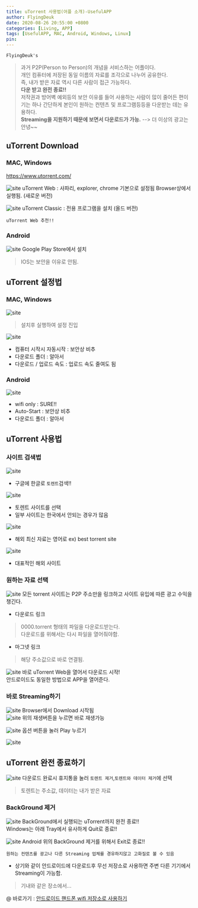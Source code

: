 ```yaml
---
title: uTorrent 사용법(어플 소개)-UsefulAPP
author: FlyingDeuk
date: 2020-08-26 20:55:00 +0800
categories: [Living, APP]
tags: [UsefulAPP, MAC, Android, Windows, Linux]
pin:
---
```


`FlyingDeuk's`
> 과거 P2P(Person to Person)의 개념을 서비스하는 어플이다. <br>
개인 컴퓨터에 저장된 동일 이름의 자료를 조각으로 나누어 공유한다. <br>
즉, 내가 받은 자료 역시 다른 사람이 접근 가능하다. <br>
__다운 받고 완전 종료!!__ <br>
저작권과 방어벽 예외등의 보안 이유를 들어 사용하는 사람이 많이 줄어든 편이기는 하나 간단하게 본인이 원하는 컨텐츠 및 프로그램등등을 다운받는 데는 유용하다. <br>
__Streaming을 지원하기 때문에 보면서 다운로드가 가능.__ --> 더 이상의 광고는 안녕~~ <br>

## uTorrent Download

### MAC, Windows

<https://www.utorrent.com/>

![site](/img/living/utorrent/download.jpg)
uTorrent Web : 사파리, explorer, chrome 기본으로 설정됨 Browser상에서 실행됨. (새로운 버전)

![site](/img/living/utorrent/download_1.jpg)
uTorrent Classic : 전용 프로그램을 설치 (올드 버전)

`uTorrent Web 추천!!`

### Android

![site](/img/living/utorrent/download_2.jpg)
Google Play Store에서 설치

>IOS는 보안을 이유로 안됨.

## uTorrent 설정법
### MAC, Windows
![site](/img/living/utorrent/set.jpg)
>설치후 실행하여 설정 진입

![site](/img/living/utorrent/set_1.jpg)

- 컴퓨터 시작시 자동시작 : 보안상 비추
- 다운로드 폴더 : 알아서
- 다운로드 / 업로드 속도 : 업로드 속도 줄여도 됨

### Android

![site](/img/living/utorrent/and_set.jpg)
- wifi only : SURE!!
- Auto-Start : 보안상 비추
- 다운로드 폴더 : 알아서

## uTorrent 사용법
### 사이트 검색법
![site](/img/living/utorrent/site.jpg)
- 구글에 한글로 `토렌트`검색!!

![site](/img/living/utorrent/site_1.jpg)
- 토렌트 사이트를 선택
- 일부 사이트는 한국에서 안되는 경우가 많음

![site](/img/living/utorrent/site_2.jpg)
- 해외 최신 자료는 영어로 ex) best torrent site

![site](/img/living/utorrent/site_3.jpg)
- 대표적인 해외 사이트

### 원하는 자료 선택
![site](/img/living/utorrent/magnet.jpg)
모든 torrent 사이트는 P2P 주소만을 링크하고 사이트 유입에 따른 광고 수익을 챙긴다.

- 다운로드 링크
>0000.torrent 형태의 파일을 다운로드받는다.  <br>
다운로드를 위해서는 다시 파일을 열어줘야함.

- 마그넷 링크
>해당 주소값으로 바로 연결됨.

![site](/img/living/utorrent/magnet_1.jpg)
바로 uTorrent Web을 열어서 다운로드 시작!
<br>
안드로이드도 동일한 방법으로 APP을 열어준다.

### 바로 Streaming하기
![site](/img/living/utorrent/play.jpg)
Browser에서 Download 시작됨 <br>
![site](/img/living/utorrent/play_1.jpg)
위의 재생버튼을 누르면 바로 재생가능

![site](/img/living/utorrent/and_play.jpg)
옵션 버튼을 눌러 Play 누르기

![site](/img/living/utorrent/and_play_1.jpg)

## uTorrent 완전 종료하기
![site](/img/living/utorrent/trash.jpg)
다운로드 완료시 휴지통을 눌러 `토렌트 제거`,`토렌트와 데이터 제거`에 선택
>토렌트는 주소값, 데이터는 내가 받은 자료

### BackGround 제거
![site](/img/living/utorrent/quit.jpg)
BackGround에서 실행되는 uTorrent까지 완전 종료!!<br>
Windows는 아래 Tray에서 유사하게 Quit로 종료!!

![site](/img/living/utorrent/and_quit.jpg)
Android 위의 BackGround 제거를 위해서 Exit로 종료!!

`원하는 컨텐츠를 광고나 다른 Streaming 업체를 경유하지않고 고화질로 볼 수 있음`
- 상기와 같이 안드로이드에 다운로드후 무선 저장소로 사용하면 주변 다른 기기에서 Streaming이 가능함.
>기내와 같은 장소에서...

@ 바로가기 : [안드로이드 핸드폰 wifi 저장소로 사용하기](/posts/UsingHotspot/)
